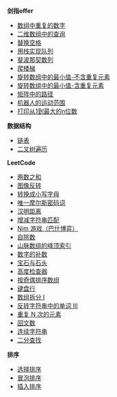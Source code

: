 **剑指offer**

- [数组中重复的数字](src/offer/FindRepeatNum.java)
- [二维数组中的查询](src/offer/FindNumberIn2DArray.java)
- [替换空格](src/offer/ReplaceSpace.java)
- [用栈实现队列](src/offer/MyQueue.java)
- [斐波那契数列](src/offer/Fib.java)
- [爬楼梯](src/offer/NumWays.java)
- [旋转数组中的最小值-不含重复元素](src/FindMin.java)
- [旋转数组中的最小值-含重复元素](src/offer/MinArray.java)
- [矩阵中的路径](src/offer/MatrixRoad.java)
- [机器人的运动范围](src/offer/MovingCount.java)
- [打印从1到最大的n位数](src/offer/PrintNumbers.java)

**数据结构**

- [链表](src/datastructure/MyLinkedList.java)
- [二叉树遍历](src/datastructure/BinaryTreeTraversal.java)

**LeetCode**

- [两数之和](src/TwoSum.java)
- [图像反转](src/FlipAndInvertImage.java)
- [转换成小写字母](src/ToLowerCase.java)
- [唯一摩尔斯密码词](src/UniqueMorseRepresentations.java)
- [汉明距离](src/HammingDistance.java)
- [增减字符串匹配](src/DiStringMatch.java)
- [Nim 游戏（巴什博弈）](src/CanWinNim.java)
- [自除数](src/SelfDividingNumbers.java)
- [山脉数组的峰顶索引](src/PeakIndexInMountainArray.java)
- [数字的补数](src/FindComplement.java)
- [宝石与石头](src/NumJewelsInStones.java)
- [高度检查器](src/HeightChecker.java)
- [按奇偶排序数组](src/SortArrayByParity.java)
- [键盘行](src/FindWords.java)
- [数组拆分 I](src/ArrayPairSum.java)
- [反转字符串中的单词 III](/src/ReverseWords.java)
- [重复 N 次的元素](src/RepeatedNTimes.java)
- [回文数](src/IsPalindrome.java)
- [连续字符串](src/MaxPower.java)
- [二分查找](src/BinarySearch.java)

**排序**

- [选择排序](src/sort/SelectSort.java)
- [冒泡排序](src/sort/BubbleSort.java)
- [插入排序](src/sort/InsertionSort.java)